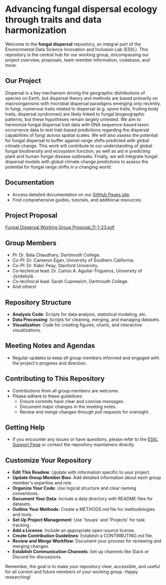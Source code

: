 # Advancing fungal dispersal ecology through traits and data harmonization

Welcome to the **fungal dispersal** repository, an integral part of the Environmental Data Science Innovation and Inclusion Lab (ESIIL). This repository is the central hub for our working group, encompassing our project overview, proposals, team member information, codebase, and more.

## Our Project
Dispersal is a key mechanism driving the geographic distributions of species on Earth, but dispersal theory and methods are based primarily on macroorganisms with microbial dispersal paradigms emerging only recently. In fungi, numerous traits related to dispersal (e.g. spore traits, fruiting body traits, dispersal syndromes) are likely linked to fungal biogeographic patterns, but these hypotheses remain largely untested. We aim to harmonize fungal dispersal trait data with DNA sequence-based taxon occurrence data to test trait-based predictions regarding the dispersal capabilities of fungi across spatial scales. We will also assess the potential for fungal dispersal to buffer against range shifts predicted with global climate change. This work will contribute to our understanding of global fungal biodiversity and ecosystem function, as well as aid in predicting plant and human fungal disease outbreaks. Finally, we will integrate fungal dispersal models with global climate change predictions to assess the potential for fungal range shifts in a changing world.

## Documentation
- Access detailed documentation on our [GitHub Pages site](https://your-gh-pages-url/).
- Find comprehensive guides, tutorials, and additional resources.

## Project Proposal
[Fungal Dispersal Working Group Proposal_11-1-23.pdf](https://github.com/CU-ESIIL/fungal_dispersal/files/14826675/Fungal.Dispersal.Working.Group.Proposal_11-1-23.pdf)

## Group Members
- PI: Dr. Bala Chaudhary, Dartmouth College.
- Co-PI: Dr. Cameron Egan, University of Southern California.
- Co-PI: Dr. Kabir Peay, Stanford University.
- Co-technical lead: Dr. Carlos A. Aguilar-Trigueros, University of Jyväskylä.
- Co-technical lead: Sarah Cuprewich, Dartmouth College.
- And others!


## Repository Structure
- **Analysis Code**: Scripts for data analysis, statistical modeling, etc.
- **Data Processing**: Scripts for cleaning, merging, and managing datasets.
- **Visualization**: Code for creating figures, charts, and interactive visualizations.

## Meeting Notes and Agendas
- Regular updates to keep all group members informed and engaged with the project's progress and direction.

## Contributing to This Repository
- Contributions from all group members are welcome.
- Please adhere to these guidelines:
  - Ensure commits have clear and concise messages.
  - Document major changes in the meeting notes.
  - Review and merge changes through pull requests for oversight.

## Getting Help
- If you encounter any issues or have questions, please refer to the [ESIIL Support Page](https://esiil-support-page-url/) or contact the repository maintainers directly.

## Customize Your Repository
- **Edit This Readme**: Update with information specific to your project.
- **Update Group Member Bios**: Add detailed information about each group member's expertise and role.
- **Organize Your Code**: Use logical structure and clear naming conventions.
- **Document Your Data**: Include a data directory with README files for datasets.
- **Outline Your Methods**: Create a METHODS.md file for methodologies and tools.
- **Set Up Project Management**: Use 'Issues' and 'Projects' for task tracking.
- **Add a License**: Include an appropriate open-source license.
- **Create Contribution Guidelines**: Establish a CONTRIBUTING.md file.
- **Review and Merge Workflow**: Document your process for reviewing and merging changes.
- **Establish Communication Channels**: Set up channels like Slack or Discord for discussions.

Remember, the goal is to make your repository clear, accessible, and useful for all current and future members of your working group. Happy researching!
